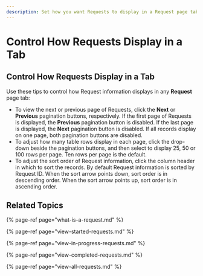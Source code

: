 ```yaml
---
description: Set how you want Requests to display in a Request page tab.
---
```


# Control How Requests Display in a Tab

## Control How Requests Display in a Tab

Use these tips to control how Request information displays in any **Request** page tab:

* To view the next or previous page of Requests, click the **Next** or **Previous** pagination buttons, respectively. If the first page of Requests is displayed, the **Previous** pagination button is disabled. If the last page is displayed, the **Next** pagination button is disabled. If all records display on one page, both pagination buttons are disabled.
* To adjust how many table rows display in each page, click the drop-down beside the pagination buttons, and then select to display 25, 50 or 100 rows per page. Ten rows per page is the default.
* To adjust the sort order of Request information, click the column header in which to sort the records. By default Request information is sorted by Request ID. When the sort arrow points down, sort order is in descending order. When the sort arrow points up, sort order is in ascending order.

## Related Topics

{% page-ref page="what-is-a-request.md" %}

{% page-ref page="view-started-requests.md" %}

{% page-ref page="view-in-progress-requests.md" %}

{% page-ref page="view-completed-requests.md" %}

{% page-ref page="view-all-requests.md" %}

